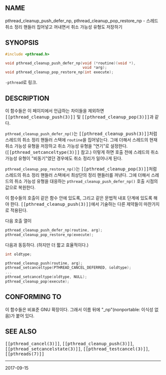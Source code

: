 ## NAME

pthread_cleanup_push_defer_np, pthread_cleanup_pop_restore_np - 스레드 취소 정리 핸들러 집어넣고 꺼내면서 취소 가능성 유형도 저장하기

## SYNOPSIS

```c
#include <pthread.h>

void pthread_cleanup_push_defer_np(void (*routine)(void *),
                                   void *arg);
void pthread_cleanup_pop_restore_np(int execute);
```

`-pthread`로 링크.

## DESCRIPTION

이 함수들은 이 페이지에서 언급하는 차이들을 제외하면 <tt>[[pthread_cleanup_push(3)]]</tt> 및 <tt>[[pthread_cleanup_pop(3)]]</tt>과 같다.

`pthread_cleanup_push_defer_np()`는 <tt>[[pthread_cleanup_push(3)]]</tt>처럼 스레드의 취소 정리 핸들러 스택에 `routine`을 집어넣는다. 그에 더해서 스레드의 현재 취소 가능성 유형을 저장하고 취소 가능성 유형을 "연기"로 설정한다. (<tt>[[pthread_setcanceltype(3)]]</tt> 참고.) 이렇게 하면 호출 전에 스레드의 취소 가능성 유형이 "비동기"였던 경우에도 취소 정리가 일어나게 된다.

`pthread_cleanup_pop_restore_np()`는 <tt>[[pthread_cleanup_pop(3)]]</tt>처럼 스레드의 취소 정리 핸들러 스택에서 최상단의 정리 핸들러를 꺼낸다. 그에 더해서 스레드의 취소 가능성 유형을 대응하는 `pthread_cleanup_push_defer_np()` 호출 시점의 값으로 복원한다.

이 함수들의 호출이 같은 함수 안에 있도록, 그리고 같은 문법적 내포 단계에 있도록 해야 한다. <tt>[[pthread_cleanup_push(3)]]</tt>에서 기술하는 다른 제약들이 마찬가지로 적용된다.

다음 호출 열이

```c
pthread_cleanup_push_defer_np(routine, arg);
pthread_cleanup_pop_restore_np(execute);
```

다음과 동등하다. (하지만 더 짧고 효율적이다.)

```c
int oldtype;

pthread_cleanup_push(routine, arg);
pthread_setcanceltype(PTHREAD_CANCEL_DEFERRED, &oldtype);
...
pthread_setcanceltype(oldtype, NULL);
pthread_cleanup_pop(execute);
```

## CONFORMING TO

이 함수들은 비표준 GNU 확장이다. 그래서 이름 뒤에 "\_np"(nonportable: 이식성 없음)가 붙어 있다.

## SEE ALSO

<tt>[[pthread_cancel(3)]]</tt>, <tt>[[pthread_cleanup_push(3)]]</tt>, <tt>[[pthread_setcancelstate(3)]]</tt>, <tt>[[pthread_testcancel(3)]]</tt>, <tt>[[pthreads(7)]]</tt>

----

2017-09-15
